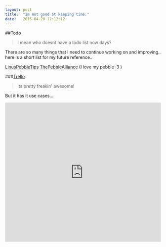 ```yaml
---
layout: post
title:  "Im not good at keeping time."
date:   2015-04-20 12:12:12
---
```


##Todo
>I mean who doesnt have a todo list now days?



There are so many things that I need to continue working on and improving.. here is a short list for my future reference..

[LinusPebbleTips](https://github.com/Wferr/LinusPebbleTips)
[ThePebbleAlliance](https://github.com/Wferr/ThePebbleAlliance)
(I love my pebble :3 )

###[Trello](https://trello.com/)
>Its pretty freakin' awesome!

But it has it use cases...

<iframe width="100%" height="450" scrolling="no" frameborder="no" src="https://w.soundcloud.com/player/?url=https%3A//api.soundcloud.com/tracks/168919598&amp;auto_play=false&amp;hide_related=false&amp;show_comments=true&amp;show_user=true&amp;show_reposts=false&amp;visual=true"></iframe>
